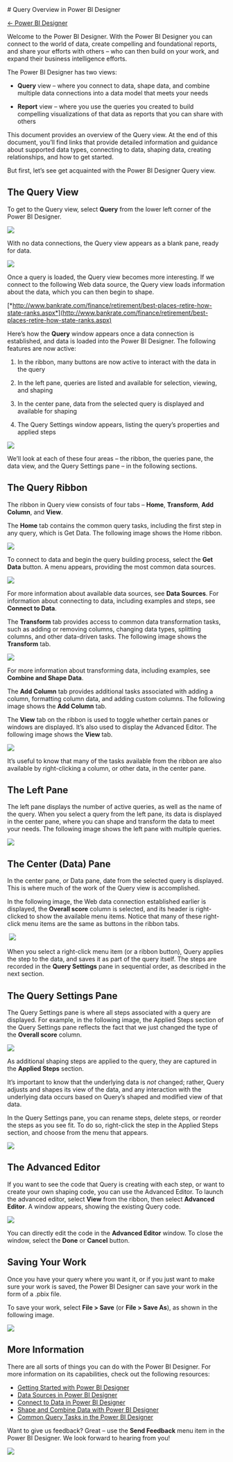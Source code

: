 <properties pageTitle="Query Overview in Power BI Designer" description="Query Overview in Power BI Designer" services="powerbi" documentationCenter="" authors="v-anpasi" manager="mblythe" editor=""/> 
<tags ms.service="powerbi" ms.devlang="NA" ms.topic="article" ms.tgt_pltfrm="NA" ms.workload="powerbi" ms.date="06/16/2015" ms.author="v-anpasi"/>
# Query Overview in Power BI Designer

[← Power BI Designer](https://support.powerbi.com/knowledgebase/topics/68530-power-bi-designer)

Welcome to the Power BI Designer. With the Power BI Designer you can connect to the world of data, create compelling and foundational reports, and share your efforts with others – who can then build on your work, and expand their business intelligence efforts.

The Power BI Designer has two views:

-   **Query** view – where you connect to data, shape data, and combine multiple data connections into a data model that meets your needs

-   **Report** view – where you use the queries you created to build compelling visualizations of that data as reports that you can share with others

This document provides an overview of the Query view. At the end of this document, you’ll find links that provide detailed information and guidance about supported data types, connecting to data, shaping data, creating relationships, and how to get started.

But first, let’s see get acquainted with the Power BI Designer Query view.

## The Query View

To get to the Query view, select **Query** from the lower left corner of the Power BI Designer.

![](media/powerbi-designer-query-overview/QueryOverview_QueryView.png)


With no data connections, the Query view appears as a blank pane, ready for data.

![](media/powerbi-designer-query-overview/QueryOverview_BlankPane.png)


Once a query is loaded, the Query view becomes more interesting. If we connect to the following Web data source, the Query view loads information about the data, which you can then begin to shape.

[*http://www.bankrate.com/finance/retirement/best-places-retire-how-state-ranks.aspx*](http://www.bankrate.com/finance/retirement/best-places-retire-how-state-ranks.aspx)

Here’s how the **Query** window appears once a data connection is established, and data is loaded into the Power BI Designer. The following features are now active:

1.  In the ribbon, many buttons are now active to interact with the data in the query

2.  In the left pane, queries are listed and available for selection, viewing, and shaping

3.  In the center pane, data from the selected query is displayed and available for shaping

4.  The Query Settings window appears, listing the query’s properties and applied steps

![](media/powerbi-designer-query-overview/QueryOverview_WithDataConnection.png)


We’ll look at each of these four areas – the ribbon, the queries pane, the data view, and the Query Settings pane – in the following sections.

## The Query Ribbon

The ribbon in Query view consists of four tabs – **Home**, **Transform**, **Add Column**, and **View**.

The **Home** tab contains the common query tasks, including the first step in any query, which is Get Data. The following image shows the Home ribbon.

![](media/powerbi-designer-query-overview/QueryOverview_Ribbon.png)


To connect to data and begin the query building process, select the **Get Data** button. A menu appears, providing the most common data sources.

![](media/powerbi-designer-query-overview/QueryOverview_GetDataMenu.png)


For more information about available data sources, see **Data Sources**. For information about connecting to data, including examples and steps, see **Connect to Data**.

The **Transform** tab provides access to common data transformation tasks, such as adding or removing columns, changing data types, splitting columns, and other data-driven tasks. The following image shows the **Transform** tab.

![](media/powerbi-designer-query-overview/QueryOverview_TransformRibbon.png)


For more information about transforming data, including examples, see **Combine and Shape Data**.

The **Add Column** tab provides additional tasks associated with adding a column, formatting column data, and adding custom columns. The following image shows the **Add Column** tab.

The **View** tab on the ribbon is used to toggle whether certain panes or windows are displayed. It’s also used to display the Advanced Editor. The following image shows the **View** tab.

![](media/powerbi-designer-query-overview/QueryOverview_AddColumnRibbon.png)


It’s useful to know that many of the tasks available from the ribbon are also available by right-clicking a column, or other data, in the center pane.

## The Left Pane

The left pane displays the number of active queries, as well as the name of the query. When you select a query from the left pane, its data is displayed in the center pane, where you can shape and transform the data to meet your needs. The following image shows the left pane with multiple queries.

![](media/powerbi-designer-query-overview/QueryOverview_TheLeftPane.png)


## The Center (Data) Pane

In the center pane, or Data pane, date from the selected query is displayed. This is where much of the work of the Query view is accomplished.

In the following image, the Web data connection established earlier is displayed, the **Overall score** column is selected, and its header is right-clicked to show the available menu items. Notice that many of these right-click menu items are the same as buttons in the ribbon tabs.

 ![](media/powerbi-designer-query-overview/QueryOverview_TheCenterPane.png)

When you select a right-click menu item (or a ribbon button), Query applies the step to the data, and saves it as part of the query itself. The steps are recorded in the **Query Settings** pane in sequential order, as described in the next section.

## The Query Settings Pane

The Query Settings pane is where all steps associated with a query are displayed. For example, in the following image, the Applied Steps section of the Query Settings pane reflects the fact that we just changed the type of the **Overall score** column.

![](media/powerbi-designer-query-overview/QueryOverview_QuerySettingsPane.png)


As additional shaping steps are applied to the query, they are captured in the **Applied Steps** section.

It’s important to know that the underlying data is *not* changed; rather, Query adjusts and shapes its view of the data, and any interaction with the underlying data occurs based on Query’s shaped and modified view of that data.

In the Query Settings pane, you can rename steps, delete steps, or reorder the steps as you see fit. To do so, right-click the step in the Applied Steps section, and choose from the menu that appears.

![](media/powerbi-designer-query-overview/QueryOverview_QuerySettings_Rename.png)


## The Advanced Editor

If you want to see the code that Query is creating with each step, or want to create your own shaping code, you can use the Advanced Editor. To launch the advanced editor, select **View** from the ribbon, then select **Advanced Editor**. A window appears, showing the existing Query code.

![](media/powerbi-designer-query-overview/QueryOverview_AdvancedEditor.png)


You can directly edit the code in the **Advanced Editor** window. To close the window, select the **Done** or **Cancel** button.

## Saving Your Work

Once you have your query where you want it, or if you just want to make sure your work is saved, the Power BI Designer can save your work in the form of a .pbix file.

To save your work, select **File \> Save** (or **File \> Save As**), as shown in the following image.

![](media/powerbi-designer-query-overview/QueryOverview_SaveWork.png)

## More Information

There are all sorts of things you can do with the Power BI Designer. For more information on its capabilities, check out the following resources:

-   [Getting Started with Power BI Designer](https://powerbi.uservoice.com/knowledgebase/articles/471664)
-   [Data Sources in Power BI Designer](https://powerbi.uservoice.com/knowledgebase/articles/471643)
-   [Connect to Data in Power BI Designer](https://powerbi.uservoice.com/knowledgebase/articles/471635)
-   [Shape and Combine Data with Power BI Designer](https://powerbi.uservoice.com/knowledgebase/articles/471644)
-   [Common Query Tasks in the Power BI Designer](https://powerbi.uservoice.com/knowledgebase/articles/471648)   

Want to give us feedback? Great – use the **Send Feedback** menu item in the Power BI Designer. We look forward to hearing from you!

![](media/powerbi-designer-query-overview/SendFeedback.png)
